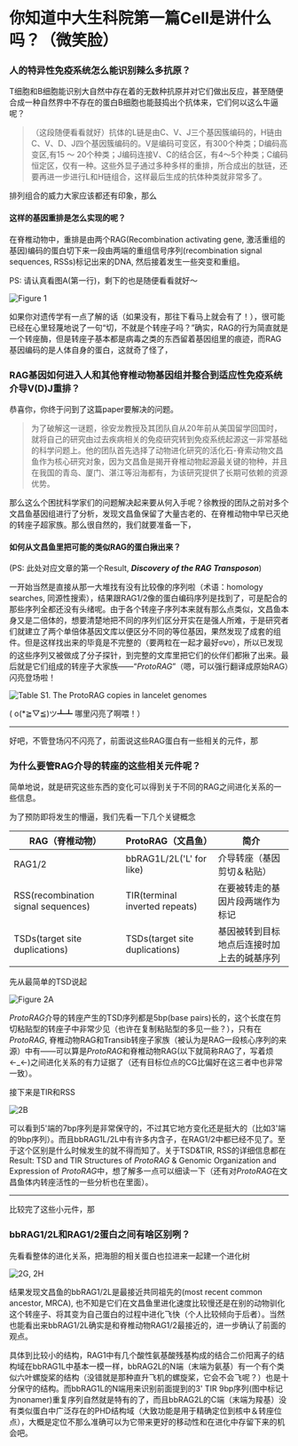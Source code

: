 # 你知道中大生科院第一篇Cell是讲什么吗？（微笑脸）

### 人的特异性免疫系统怎么能识别辣么多抗原？

T细胞和B细胞能识别大自然中存在着的无数种抗原并对它们做出反应，甚至随便合成一种自然界中不存在的蛋白B细胞也能鼓捣出个抗体来，它们何以这么牛逼呢？

> （这段随便看看就好）抗体的L链是由C、V、J三个基因簇编码的，H链由C、V、D、J四个基因簇编码的。V是编码可变区，有300个种类；D编码高变区,有15 ～ 20个种类；J编码连接V、C的结合区，有4～5个种类；C编码恒定区，仅有一种。这些外显子通过多种多样的重排，所合成出的肽链，还要再进一步进行L和H链组合，这样最后生成的抗体种类就非常多了。

排列组合的威力大家应该都还有印象，那么

#### 这样的基因重排是怎么实现的呢？

在脊椎动物中，重排是由两个RAG(Recombination activating gene, 激活重组的基因)编码的蛋白切下来一段由两端的重组信号序列(recombination signal sequences, RSSs)标记出来的DNA, 然后接着发生一些突变和重组。

PS: 请认真看图A(第一行)，剩下的也是随便看看就好～

![Figure 1](http://www.cell.com/cms/attachment/2062202860/2063776859/gr1.jpg)

如果你对遗传学有一点了解的话（如果没有，那往下看马上就会有了！），很可能已经在心里轻蔑地说了一句“切，不就是个转座子吗？”确实，RAG的行为简直就是一个转座酶，但是转座子基本都是病毒之类的东西留着基因组里的痕迹，而RAG基因编码的是人体自身的蛋白，这就奇了怪了，

### RAG基因如何进入人和其他脊椎动物基因组并整合到适应性免疫系统介导V(D)J重排？

恭喜你，你终于问到了这篇paper要解决的问题。

> 为了破解这一谜题，徐安龙教授及其团队自从20年前从美国留学回国时，就将自己的研究由过去疾病相关的免疫研究转到免疫系统起源这一非常基础的科学问题上。他的团队首先选择了动物进化研究的活化石-脊索动物文昌鱼作为核心研究对象，因为文昌鱼是揭开脊椎动物起源最关键的物种，并且在我国的青岛、厦门、湛江等沿海都有，为该研究提供了长期可依赖的资源优势。

那么这么个困扰科学家们的问题解决起来要从何入手呢？徐教授的团队之前对多个文昌鱼基因组进行了分析，发现文昌鱼保留了大量古老的、在脊椎动物中早已灭绝的转座子超家族。那么很自然的，我们就要准备一下，

#### 如何从文昌鱼里把可能的类似RAG的蛋白揪出来？

(PS: 此处对应文章的第一个Result, ***Discovery of the RAG Transposon***)

一开始当然是直接从那一大堆找有没有比较像的序列啦（术语：homology searches, 同源性搜索），结果跟RAG1/2像的蛋白编码序列是找到了，可是配合的那些序列全都还没有头绪呢。由于各个转座子序列本来就有那么点类似，文昌鱼本身又是二倍体的，想要清楚地把不同的序列们区分开实在是强人所难，于是研究者们就建立了两个单倍体基因文库以便区分不同的等位基因，果然发现了成套的组件。但是这样找出来的毕竟是不完整的（要两粒在一起才最好ಠ౪ಠ），所以已发现的这些序列又被做成了分子探针，到完整的文库里把它们的伙伴们都揪了出来。最后就是它们组成的转座子大家族——“*ProtoRAG*”（嗯，可以强行翻译成原始RAG）闪亮登场啦！

![Table S1. The ProtoRAG copies in lancelet genomes](http://upload-images.jianshu.io/upload_images/3072722-d2fc515e1002cb18.png?imageMogr2/auto-orient/strip%7CimageView2/2/w/1240)

( o(*≧▽≦)ツ┻┻ 哪里闪亮了啊喂！）

---

好吧，不管登场闪不闪亮了，前面说这些RAG蛋白有一些相关的元件，那

### 为什么要管RAG介导的转座的这些相关元件呢？

简单地说，就是研究这些东西的变化可以得到关于不同的RAG之间进化关系的一些信息。

为了预防即将发生的懵逼，我们先看一下几个关键概念

| RAG（脊椎动物）                           | ProtoRAG（文昌鱼）                  | 简介                    |
| ----------------------------------- | ------------------------------ | --------------------- |
| RAG1/2                              | bbRAG1L/2L('L' for like)       | 介导转座（基因剪切＆粘贴）         |
| RSS(recombination signal sequences) | TIR(terminal inverted repeats) | 在要被转走的基因片段两端作为标记      |
| TSDs(target site duplications)      | TSDs(target site duplications) | 基因被转到目标地点后连接时加上去的碱基序列 |

先从最简单的TSD说起

![Figure 2A](http://upload-images.jianshu.io/upload_images/3072722-1d7ee04c1bd82512.png?imageMogr2/auto-orient/strip%7CimageView2/2/w/1240)

*ProtoRAG*介导的转座产生的TSD序列都是5bp(base pairs)长的，这个长度在剪切粘贴型的转座子中非常少见（也许在复制粘贴型的多见一些？），只有在*ProtoRAG*, 脊椎动物RAG和Transib转座子家族（被认为是RAG一段核心序列的来源）中有——可以算是*ProtoRAG*和脊椎动物RAG(以下就简称RAG了，写着烦←_←)之间进化关系的有力证据了（还有目标位点的CG比偏好在这三者中也非常一致）。

接下来是TIR和RSS

![2B](http://upload-images.jianshu.io/upload_images/3072722-0c874b2982298e82.png?imageMogr2/auto-orient/strip%7CimageView2/2/w/1240)

可以看到5'端的7bp序列是非常保守的，不过其它地方变化还是挺大的（比如3'端的9bp序列）。而且bbRAG1L/2L中有许多内含子，在RAG1/2中都已经不见了。至于这个区别是什么时候发生的就不得而知了。关于TSD&TIR, RSS的详细信息都在Result: TSD and TIR Structures of *ProtoRAG* & Genomic Organization and Expression of *ProtoRAG*中，想了解多一点可以细读一下（还有对*ProtoRAG*在文昌鱼体内转座活性的一些分析也在里面）。

---

比较完了这些小元件，那

### bbRAG1/2L和RAG1/2蛋白之间有啥区别咧？

先看看整体的进化关系，把海胆的相关蛋白也拉进来一起建一个进化树

![2G, 2H](http://upload-images.jianshu.io/upload_images/3072722-b1619445875e9496.png?imageMogr2/auto-orient/strip%7CimageView2/2/w/1240)

结果发现文昌鱼的bbRAG1/2L是最接近共同祖先的(most recent common ancestor, MRCA), 也不知是它们在文昌鱼里进化速度比较慢还是在别的动物驯化这个转座子、将其变为自己蛋白的过程中进化飞快（个人比较倾向于后者）。当然也能看出来bbRAG1/2L确实是和脊椎动物RAG1/2最接近的，进一步确认了前面的观点。

具体到比较小的结构，RAG1中有几个酸性氨基酸残基构成的结合二价阳离子的结构域在bbRAG1L中基本一模一样，bbRAG2L的N端（末端为氨基）有一个有个类似六叶螺旋桨的结构（没错就是那种直升飞机的螺旋桨，它会不会飞呢？）也是十分保守的结构。而bbRAG1L的N端用来识别前面提到的3' TIR 9bp序列(图中标记为nonamer)重复序列自然就是特有的了，而且bbRAG2L的C端（末端为羧基）没有类似蛋白中广泛存在的PHD结构域（大致功能是用于精确定位到核中＆转座位点），大概是定位不那么准确可以为它带来更好的移动性和在进化中存留下来的机会吧。